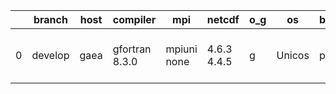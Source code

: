 |    | branch   | host   | compiler       | mpi         | netcdf      | o_g   | os     | build   | u_pass   | u_fail   | s_pass   | s_fail   | e_pass   | e_fail   | nuopc_pass   | nuopc_fail   | artifacts_hash                                                                                                                                       | modified                  |
|----|----------|--------|----------------|-------------|-------------|-------|--------|---------|----------|----------|----------|----------|----------|----------|--------------|--------------|------------------------------------------------------------------------------------------------------------------------------------------------------|---------------------------|
|  0 | develop  | gaea   | gfortran 8.3.0 | mpiuni none | 4.6.3 4.4.5 | g     | Unicos | pass    | pending  | pending  | pending  | pending  | pending  | pending  | pending      | pending      | [artifacts](https://github.com/esmf-org/esmf-test-artifacts/tree/299dbb2ee71557ce2716fdf6cc350935ce7e7010/develop/gaea/gfortran/8.3.0/g/mpiuni/none) | 2022-07-02 00:40:39 -0400 |